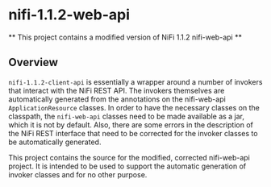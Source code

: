 nifi-1.1.2-web-api
==================

** This project contains a modified version of NiFi 1.1.2 nifi-web-api **

Overview
--------

`nifi-1.1.2-client-api` is essentially a wrapper around a number of invokers that interact with the NiFi REST API.
The invokers themselves are automatically generated from the annotations on the nifi-web-api `ApplicationResource` classes.
In order to have the necessary classes on the classpath, the `nifi-web-api` classes need to be made available as a jar,
which it is not by default. Also, there are some errors in the description of the NiFi REST interface that need to be
corrected for the invoker classes to be automatically generated.

This project contains the source for the modified, corrected nifi-web-api project. It is intended to be used to support the
automatic generation of invoker classes and for no other purpose.

